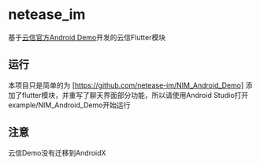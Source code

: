 # netease_im

基于[云信官方Android Demo](https://github.com/netease-im/NIM_Android_Demo)开发的云信Flutter模块

## 运行

本项目只是简单的为 [https://github.com/netease-im/NIM_Android_Demo] 添加了flutter模块，并重写了聊天界面部分功能，所以请使用Android Studio打开example/NIM_Android_Demo开始运行

## 注意

云信Demo没有迁移到AndroidX
